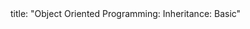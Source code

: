 <frontmatter>
title: "Object Oriented Programming: Inheritance: Basic"
</frontmatter>

<include src="unit-inPage-asFlat.md" boilerplate />